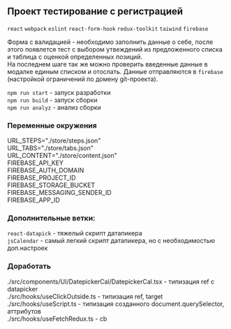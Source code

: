 ## Проект тестирование с регистрацией

`react` `webpack` `eslint` `react-form-hook` `redux-toolkit` `taiwind` `firebase`

Форма с валидацией - необходимо заполнить данные о себе, после этого появлется тест с выбором утвеждений из предложенного списка и таблица с оценкой определенных позиций.  
На последнем шаге так же можно проверить введенные данные в модалке единым списком и отослать. Данные отправляются в `firebase` (настройкой ограничений по домену git-проекта).

`npm run start` - запуск разработки  
`npm run build` - запуск сборки  
`npm run analyz` - анализ сборки

### Переменные окружения

URL_STEPS="./store/steps.json"  
URL_TABS="./store/tabs.json"  
URL_CONTENT="./store/content.json"  
FIREBASE_API_KEY  
FIREBASE_AUTH_DOMAIN  
FIREBASE_PROJECT_ID  
FIREBASE_STORAGE_BUCKET  
FIREBASE_MESSAGING_SENDER_ID  
FIREBASE_APP_ID

### Дополнительные ветки:

`react-datapick` - тяжелый скрипт датапикера  
`jsCalendar` - самый легкий скрипт датапикера, но с необходимостью доп.настроек

### Доработать

./src/components/UI/DatepickerCal/DatepickerCal.tsx - типизация ref c datapicker  
./src/hooks/useClickOutside.ts - типизация ref, target  
./src/hooks/useScript.ts - типизация созданного document.querySelector, аттрибутов  
./src/hooks/useFetchRedux.ts - cb
